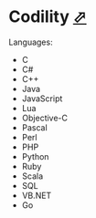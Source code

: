 # Codility [⬀](https://codility.com/programmers/)

Languages:

- C
- C#
- C++
- Java
- JavaScript
- Lua
- Objective-C
- Pascal
- Perl
- PHP
- Python
- Ruby
- Scala
- SQL
- VB.NET
- Go
